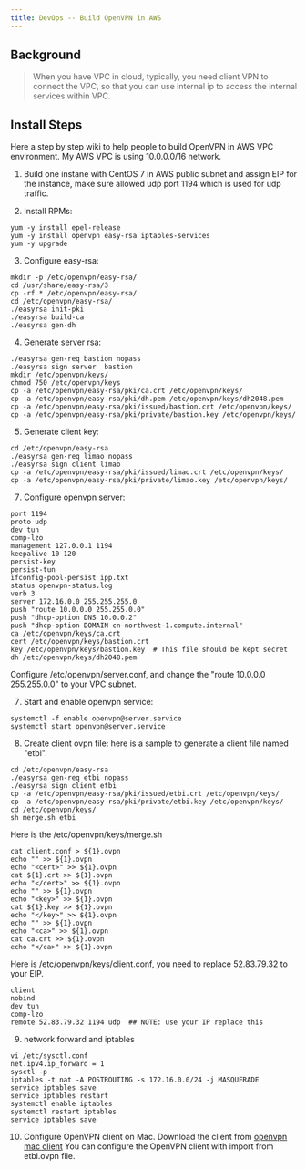 ```yaml
---
title: DevOps -- Build OpenVPN in AWS
---
```


## Background

> When you have VPC in cloud, typically, you need client VPN to connect the VPC, so that you can use internal ip to access the internal services within VPC.

## Install Steps

Here a step by step wiki to help people to build OpenVPN in AWS VPC environment. My AWS VPC is using 10.0.0.0/16 network.

1. Build one instane with CentOS 7 in AWS public subnet and assign EIP for the instance, make sure allowed udp port 1194 which is used for udp traffic.

2. Install RPMs:
```
yum -y install epel-release
yum -y install openvpn easy-rsa iptables-services
yum -y upgrade
```

3. Configure easy-rsa:
```
mkdir -p /etc/openvpn/easy-rsa/
cd /usr/share/easy-rsa/3
cp -rf * /etc/openvpn/easy-rsa/
cd /etc/openvpn/easy-rsa/
./easyrsa init-pki
./easyrsa build-ca
./easyrsa gen-dh
```

4. Generate server rsa:
```
./easyrsa gen-req bastion nopass
./easyrsa sign server  bastion
mkdir /etc/openvpn/keys/
chmod 750 /etc/openvpn/keys
cp -a /etc/openvpn/easy-rsa/pki/ca.crt /etc/openvpn/keys/
cp -a /etc/openvpn/easy-rsa/pki/dh.pem /etc/openvpn/keys/dh2048.pem
cp -a /etc/openvpn/easy-rsa/pki/issued/bastion.crt /etc/openvpn/keys/
cp -a /etc/openvpn/easy-rsa/pki/private/bastion.key /etc/openvpn/keys/
```

5. Generate client key:
```
cd /etc/openvpn/easy-rsa
./easyrsa gen-req limao nopass
./easyrsa sign client limao
cp -a /etc/openvpn/easy-rsa/pki/issued/limao.crt /etc/openvpn/keys/
cp -a /etc/openvpn/easy-rsa/pki/private/limao.key /etc/openvpn/keys/
```

7. Configure openvpn server:
```
port 1194
proto udp
dev tun
comp-lzo
management 127.0.0.1 1194
keepalive 10 120
persist-key
persist-tun
ifconfig-pool-persist ipp.txt
status openvpn-status.log
verb 3
server 172.16.0.0 255.255.255.0
push "route 10.0.0.0 255.255.0.0"
push "dhcp-option DNS 10.0.0.2"
push "dhcp-option DOMAIN cn-northwest-1.compute.internal"
ca /etc/openvpn/keys/ca.crt
cert /etc/openvpn/keys/bastion.crt
key /etc/openvpn/keys/bastion.key  # This file should be kept secret
dh /etc/openvpn/keys/dh2048.pem
```
Configure /etc/openvpn/server.conf, and change the "route 10.0.0.0 255.255.0.0" to your VPC subnet.

7. Start and enable openvpn service:
```
systemctl -f enable openvpn@server.service
systemctl start openvpn@server.service
```

8. Create client ovpn file:
here is a sample to generate a client file named "etbi".
```
cd /etc/openvpn/easy-rsa
./easyrsa gen-req etbi nopass
./easyrsa sign client etbi
cp -a /etc/openvpn/easy-rsa/pki/issued/etbi.crt /etc/openvpn/keys/
cp -a /etc/openvpn/easy-rsa/pki/private/etbi.key /etc/openvpn/keys/
cd /etc/openvpn/keys/
sh merge.sh etbi
```
Here is the /etc/openvpn/keys/merge.sh
```
cat client.conf > ${1}.ovpn
echo "" >> ${1}.ovpn
echo "<cert>" >> ${1}.ovpn
cat ${1}.crt >> ${1}.ovpn
echo "</cert>" >> ${1}.ovpn
echo "" >> ${1}.ovpn
echo "<key>" >> ${1}.ovpn
cat ${1}.key >> ${1}.ovpn
echo "</key>" >> ${1}.ovpn
echo "" >> ${1}.ovpn
echo "<ca>" >> ${1}.ovpn
cat ca.crt >> ${1}.ovpn
echo "</ca>" >> ${1}.ovpn
```
Here is /etc/openvpn/keys/client.conf, you need to replace 52.83.79.32 to your EIP.
```
client
nobind
dev tun
comp-lzo
remote 52.83.79.32 1194 udp  ## NOTE: use your IP replace this
```

9. network forward and iptables
```
vi /etc/sysctl.conf
net.ipv4.ip_forward = 1
sysctl -p
iptables -t nat -A POSTROUTING -s 172.16.0.0/24 -j MASQUERADE
service iptables save
service iptables restart
systemctl enable iptables
systemctl restart iptables
service iptables save
```

10. Configure OpenVPN client on Mac.
Download the client from [openvpn mac client](https://openvpn.net/downloads/openvpn-connect-v2-macos.dmg)
You can configure the OpenVPN client with import from etbi.ovpn file.
